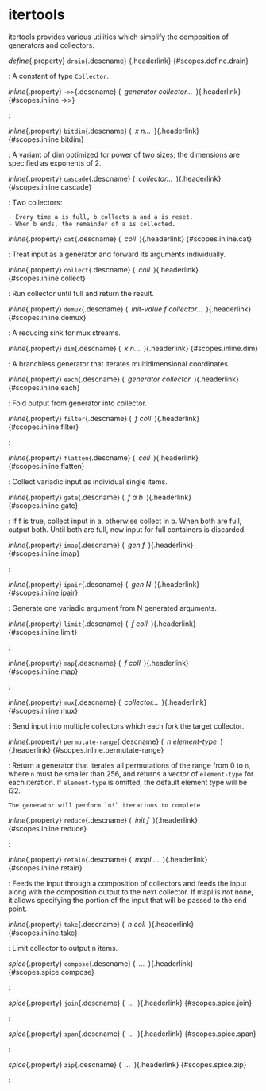 <style type="text/css" rel="stylesheet">body { counter-reset: chapter 16; }</style>

itertools
=========

itertools provides various utilities which simplify the composition of
generators and collectors.

*define*{.property} `drain`{.descname} [](#scopes.define.drain "Permalink to this definition"){.headerlink} {#scopes.define.drain}

:   A constant of type `Collector`.

*inline*{.property} `->>`{.descname} (*&ensp;generator collector...&ensp;*)[](#scopes.inline.->> "Permalink to this definition"){.headerlink} {#scopes.inline.->>}

:   

*inline*{.property} `bitdim`{.descname} (*&ensp;x n...&ensp;*)[](#scopes.inline.bitdim "Permalink to this definition"){.headerlink} {#scopes.inline.bitdim}

:   A variant of dim optimized for power of two sizes; the dimensions are
    specified as exponents of 2.

*inline*{.property} `cascade`{.descname} (*&ensp;collector...&ensp;*)[](#scopes.inline.cascade "Permalink to this definition"){.headerlink} {#scopes.inline.cascade}

:   Two collectors:
    
    - Every time a is full, b collects a and a is reset.
    - When b ends, the remainder of a is collected.

*inline*{.property} `cat`{.descname} (*&ensp;coll&ensp;*)[](#scopes.inline.cat "Permalink to this definition"){.headerlink} {#scopes.inline.cat}

:   Treat input as a generator and forward its arguments individually.

*inline*{.property} `collect`{.descname} (*&ensp;coll&ensp;*)[](#scopes.inline.collect "Permalink to this definition"){.headerlink} {#scopes.inline.collect}

:   Run collector until full and return the result.

*inline*{.property} `demux`{.descname} (*&ensp;init-value f collector...&ensp;*)[](#scopes.inline.demux "Permalink to this definition"){.headerlink} {#scopes.inline.demux}

:   A reducing sink for mux streams.

*inline*{.property} `dim`{.descname} (*&ensp;x n...&ensp;*)[](#scopes.inline.dim "Permalink to this definition"){.headerlink} {#scopes.inline.dim}

:   A branchless generator that iterates multidimensional coordinates.

*inline*{.property} `each`{.descname} (*&ensp;generator collector&ensp;*)[](#scopes.inline.each "Permalink to this definition"){.headerlink} {#scopes.inline.each}

:   Fold output from generator into collector.

*inline*{.property} `filter`{.descname} (*&ensp;f coll&ensp;*)[](#scopes.inline.filter "Permalink to this definition"){.headerlink} {#scopes.inline.filter}

:   

*inline*{.property} `flatten`{.descname} (*&ensp;coll&ensp;*)[](#scopes.inline.flatten "Permalink to this definition"){.headerlink} {#scopes.inline.flatten}

:   Collect variadic input as individual single items.

*inline*{.property} `gate`{.descname} (*&ensp;f a b&ensp;*)[](#scopes.inline.gate "Permalink to this definition"){.headerlink} {#scopes.inline.gate}

:   If f is true, collect input in a, otherwise collect in b. When both are
    full, output both. Until both are full, new input for full containers
    is discarded.

*inline*{.property} `imap`{.descname} (*&ensp;gen f&ensp;*)[](#scopes.inline.imap "Permalink to this definition"){.headerlink} {#scopes.inline.imap}

:   

*inline*{.property} `ipair`{.descname} (*&ensp;gen N&ensp;*)[](#scopes.inline.ipair "Permalink to this definition"){.headerlink} {#scopes.inline.ipair}

:   Generate one variadic argument from N generated arguments.

*inline*{.property} `limit`{.descname} (*&ensp;f coll&ensp;*)[](#scopes.inline.limit "Permalink to this definition"){.headerlink} {#scopes.inline.limit}

:   

*inline*{.property} `map`{.descname} (*&ensp;f coll&ensp;*)[](#scopes.inline.map "Permalink to this definition"){.headerlink} {#scopes.inline.map}

:   

*inline*{.property} `mux`{.descname} (*&ensp;collector...&ensp;*)[](#scopes.inline.mux "Permalink to this definition"){.headerlink} {#scopes.inline.mux}

:   Send input into multiple collectors which each fork the target collector.

*inline*{.property} `permutate-range`{.descname} (*&ensp;n element-type&ensp;*)[](#scopes.inline.permutate-range "Permalink to this definition"){.headerlink} {#scopes.inline.permutate-range}

:   Return a generator that iterates all permutations of the range from 0
    to `n`, where `n` must be smaller than 256, and returns a vector of
    `element-type` for each iteration. If `element-type` is omitted, the
    default element type will be i32.

    The generator will perform `n!` iterations to complete.

*inline*{.property} `reduce`{.descname} (*&ensp;init f&ensp;*)[](#scopes.inline.reduce "Permalink to this definition"){.headerlink} {#scopes.inline.reduce}

:   

*inline*{.property} `retain`{.descname} (*&ensp;mapl ...&ensp;*)[](#scopes.inline.retain "Permalink to this definition"){.headerlink} {#scopes.inline.retain}

:   Feeds the input through a composition of collectors and feeds the input
    along with the composition output to the next collector. If mapl is not
    none, it allows specifying the portion of the input that will be passed
    to the end point.

*inline*{.property} `take`{.descname} (*&ensp;n coll&ensp;*)[](#scopes.inline.take "Permalink to this definition"){.headerlink} {#scopes.inline.take}

:   Limit collector to output n items.

*spice*{.property} `compose`{.descname} (*&ensp;...&ensp;*)[](#scopes.spice.compose "Permalink to this definition"){.headerlink} {#scopes.spice.compose}

:   

*spice*{.property} `join`{.descname} (*&ensp;...&ensp;*)[](#scopes.spice.join "Permalink to this definition"){.headerlink} {#scopes.spice.join}

:   

*spice*{.property} `span`{.descname} (*&ensp;...&ensp;*)[](#scopes.spice.span "Permalink to this definition"){.headerlink} {#scopes.spice.span}

:   

*spice*{.property} `zip`{.descname} (*&ensp;...&ensp;*)[](#scopes.spice.zip "Permalink to this definition"){.headerlink} {#scopes.spice.zip}

:   

